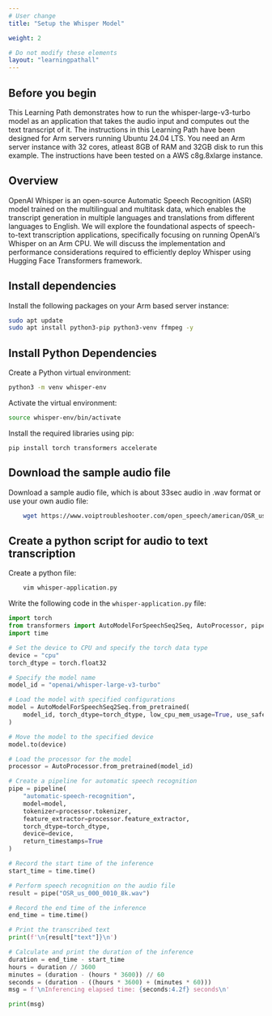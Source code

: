 ```yaml
---
# User change
title: "Setup the Whisper Model"

weight: 2

# Do not modify these elements
layout: "learningpathall"
---
```


## Before you begin

This Learning Path demonstrates how to run the whisper-large-v3-turbo model as an application that takes the audio input and computes out the text transcript of it. The instructions in this Learning Path have been designed for Arm servers running Ubuntu 24.04 LTS. You need an Arm server instance with 32 cores, atleast 8GB of RAM and 32GB disk to run this example. The instructions have been tested on a AWS c8g.8xlarge instance.

## Overview

OpenAI Whisper is an open-source Automatic Speech Recognition (ASR) model trained on the multilingual and multitask data, which enables the transcript generation in multiple languages and translations from different languages to English. We will explore the foundational aspects of speech-to-text transcription applications, specifically focusing on running OpenAI’s Whisper on an Arm CPU. We will discuss the implementation and performance considerations required to efficiently deploy Whisper using Hugging Face Transformers framework.

## Install dependencies

Install the following packages on your Arm based server instance:

```bash
sudo apt update
sudo apt install python3-pip python3-venv ffmpeg -y
```

## Install Python Dependencies

Create a Python virtual environment:

```bash
python3 -m venv whisper-env
```

Activate the virtual environment:

```bash
source whisper-env/bin/activate
```

Install the required libraries using pip:

```python3
pip install torch transformers accelerate
```

## Download the sample audio file

Download a sample audio file, which is about 33sec audio in .wav format or use your own audio file:
```bash
    wget https://www.voiptroubleshooter.com/open_speech/american/OSR_us_000_0010_8k.wav
```

## Create a python script for audio to text transcription

Create a python file:

```bash
    vim whisper-application.py
```

Write the following code in the `whisper-application.py` file:
```python
import torch
from transformers import AutoModelForSpeechSeq2Seq, AutoProcessor, pipeline
import time

# Set the device to CPU and specify the torch data type
device = "cpu"
torch_dtype = torch.float32

# Specify the model name
model_id = "openai/whisper-large-v3-turbo"

# Load the model with specified configurations
model = AutoModelForSpeechSeq2Seq.from_pretrained(
    model_id, torch_dtype=torch_dtype, low_cpu_mem_usage=True, use_safetensors=True
)

# Move the model to the specified device
model.to(device)

# Load the processor for the model
processor = AutoProcessor.from_pretrained(model_id)

# Create a pipeline for automatic speech recognition
pipe = pipeline(
    "automatic-speech-recognition",
    model=model,
    tokenizer=processor.tokenizer,
    feature_extractor=processor.feature_extractor,
    torch_dtype=torch_dtype,
    device=device,
    return_timestamps=True
)

# Record the start time of the inference
start_time = time.time()

# Perform speech recognition on the audio file
result = pipe("OSR_us_000_0010_8k.wav")

# Record the end time of the inference
end_time = time.time()

# Print the transcribed text
print(f'\n{result["text"]}\n')

# Calculate and print the duration of the inference
duration = end_time - start_time
hours = duration // 3600
minutes = (duration - (hours * 3600)) // 60
seconds = (duration - ((hours * 3600) + (minutes * 60)))
msg = f'\nInferencing elapsed time: {seconds:4.2f} seconds\n'

print(msg)

```